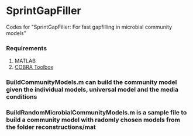 # SprintGapFiller
Codes for "SprintGapFiller: For fast gapfilling in microbial community models"   

### Requirements
1. MATLAB
2. [COBRA Toolbox](http://opencobra.github.io/cobratoolbox/)

### BuildCommunityModels.m can build the community model given the individual models, universal model and the media conditions
### BuildRandomMicrobialCommunityModels.m is a sample file to build a community model with radomly chosen models from the folder reconstructions/mat
